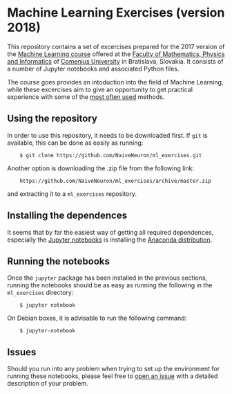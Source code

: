 # Machine Learning Exercises (version 2018)

This repository contains a set of excercises prepared for the 2017 version of
the [Machine Learning course](http://compbio.fmph.uniba.sk/vyuka/ml/) offered
at the [Faculty of Mathematics, Physics and Informatics](https://fmph.uniba.sk/)
of [Comenius University](https://uniba.sk/) in Bratislava, Slovakia. It
consists of a number of Jupyter notebooks and associated Python files.

The course goes provides an intoduction into the field of Machine Learning,
while these excercises aim to give an opportunity to get practical experience
with some of the [most often used](https://polygraph-cool.github.io/kaggle_survey/#what)
methods.

## Using the repository

In order to use this repository, it needs to be downloaded first. If `git` is
available, this can be done as easily as running:

        $ git clone https://github.com/NaiveNeuron/ml_exercises.git

Another option is downloading the .zip file from the following link:

        https://github.com/NaiveNeuron/ml_exercises/archive/master.zip

and extracting it to a `ml_exercises` repository.

## Installing the dependences

It seems that by far the easiest way of getting all required dependences,
especially the [Jupyter notebooks](http://jupyter.readthedocs.io/en/latest/install.html)
is installing the [Anaconda distribution](https://www.anaconda.com/download/).

## Running the notebooks

Once the `jupyter` package has been installed in the previous sections, running
the notebooks should be as easy as running the following in the `ml_exercises`
directory:

        $ jupyter notebook

On Debian boxes, it is advisable to run the following command:

        $ jupyter-notebook

## Issues

Should you run into any problem when trying to set up the environment for
running these notebooks, please feel free to [open an
issue](https://github.com/NaiveNeuron/ml_exercises/issues) with a detailed
description of your problem.
